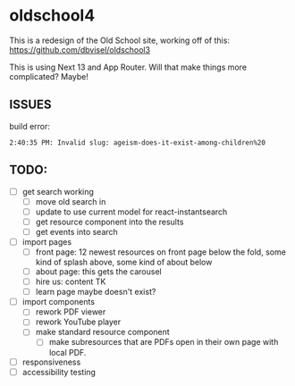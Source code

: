 # oldschool4

This is a redesign of the Old School site, working off of this: https://github.com/dbvisel/oldschool3

This is using Next 13 and App Router. Will that make things more complicated? Maybe!

## ISSUES

build error: 
```
2:40:35 PM: Invalid slug: ageism-does-it-exist-among-children%20
```

## TODO:

 - [ ] get search working
   - [ ] move old search in
   - [ ] update to use current model for react-instantsearch
   - [ ] get resource component into the results
   - [ ] get events into search
 - [ ] import pages
   - [ ] front page: 12 newest resources on front page below the fold, some kind of splash above, some kind of about below
   - [ ] about page: this gets the carousel
   - [ ] hire us: content TK
   - [ ] learn page maybe doesn't exist?
 - [ ] import components
   - [ ] rework PDF viewer
   - [ ] rework YouTube player
   - [ ] make standard resource component
     - [ ] make subresources that are PDFs open in their own page with local PDF.
 - [ ] responsiveness
 - [ ] accessibility testing